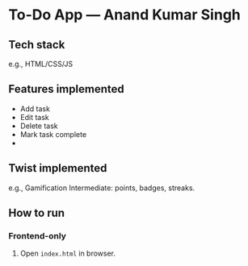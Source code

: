 # To-Do App — Anand Kumar Singh

## Tech stack
e.g., HTML/CSS/JS

## Features implemented
- Add task
- Edit task
- Delete task
- Mark task complete
- 
## Twist implemented
 e.g., Gamification Intermediate: points, badges, streaks.

## How to run
### Frontend-only
1. Open `index.html` in browser.
